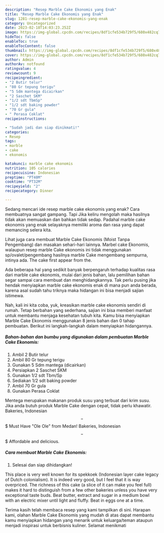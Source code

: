 ```yaml
---
description: "Resep Marble Cake Ekonomis yang Enak"
title: "Resep Marble Cake Ekonomis yang Enak"
slug: 1281-resep-marble-cake-ekonomis-yang-enak
category: Uncategorized
date: 2023-02-18T14:03:23.252Z
image: https://img-global.cpcdn.com/recipes/8df1cfe534b729f5/680x482cq70/marble-cake-ekonomis-foto-resep-utama.jpg
hideToc: false
enableToc: true
enableTocContent: false
thumbnail: https://img-global.cpcdn.com/recipes/8df1cfe534b729f5/680x482cq70/marble-cake-ekonomis-foto-resep-utama.jpg
cover: https://img-global.cpcdn.com/recipes/8df1cfe534b729f5/680x482cq70/marble-cake-ekonomis-foto-resep-utama.jpg
author: Admin
authorAv: notfound
ratingvalue: 4
reviewcount: 9
recipeingredient:
- "2 Butir telur"
- "80 Gr tepung terigu"
- "5 Sdm mantega dicairkan"
- "2 Saschet SKM"
- "1/2 sdt TbmSp"
- "1/2 sdt baking powder"
- "70 Gr gula"
- " Perasa Coklat"
recipeinstructions:

- "Sudah jadi dan siap dinikmati!"
categories:
- Resep
tags:
- marble
- cake
- ekonomis

katakunci: marble cake ekonomis 
nutrition: 105 calories
recipecuisine: Indonesian
preptime: "PT40M"
cooktime: "PT32M"
recipeyield: "2"
recipecategory: Dinner

---
```



Sedang mencari ide resep marble cake ekonomis yang enak? Cara membuatnya sangat gampang. Tapi Jika keliru mengolah maka hasilnya tidak akan memuaskan dan bahkan tidak sedap. Padahal marble cake ekonomis yang enak selayaknya memiliki aroma dan rasa yang dapat memancing selera kita.


Lihat juga cara membuat Marble Cake Ekonomis (Moist Tanpa Pengembang) dan masakan sehari-hari lainnya. Marbel cake Ekonomis, walaupun resep marble Cake ekonomis ini tidak menggunakan sp/ovalet/pengembang hasilnya marble Cake mengembang sempurna, intinya ada. The cake first appear from the.

Ada beberapa hal yang sedikit banyak berpengaruh terhadap kualitas rasa dari marble cake ekonomis, mulai dari jenis bahan, lalu pemilihan bahan segar sampai cara membuat dan menghidangkannya. Tak perlu pusing jika hendak menyiapkan marble cake ekonomis enak di mana pun anda berada, karena asal sudah tahu triknya maka hidangan ini bisa menjadi sajian istimewa.


Nah, kali ini kita coba, yuk, kreasikan marble cake ekonomis sendiri di rumah. Tetap berbahan yang sederhana, sajian ini bisa memberi manfaat untuk membantu menjaga kesehatan tubuh kita. Kamu bisa menyiapkan Marble Cake Ekonomis menggunakan 8 jenis bahan dan 0 tahap pembuatan. Berikut ini langkah-langkah dalam menyiapkan hidangannya.

<!--inarticleads1-->

##### Bahan-bahan dan bumbu yang digunakan dalam pembuatan Marble Cake Ekonomis:

1. Ambil 2 Butir telur
1. Ambil 80 Gr tepung terigu
1. Gunakan 5 Sdm mantega (dicairkan)
1. Persiapkan 2 Saschet SKM
1. Gunakan 1/2 sdt Tbm/Sp
1. Sediakan 1/2 sdt baking powder
1. Ambil 70 Gr gula
1. Gunakan  Perasa Coklat


Mentega merupakan makanan produk susu yang terbuat dari krim susu. Jika anda butuh produk Marble Cake dengan cepat, tidak perlu khawatir. Bakeries, Indonesian $$ - $$$ Must Have &#34;Ole Ole&#34; from Medan! Bakeries, Indonesian $$ - $$$ Affordable and delicious. 

<!--inarticleads2-->

##### Cara membuat Marble Cake Ekonomis:


1. Selesai dan siap dihidangkan!

This place is very well known for its spekkoek (Indonesian layer cake legacy of Dutch colonialism). It is indeed very good, but I feel that it is way overpriced. The richness of this cake (a slice of it can make you feel full) makes it hard to distinguish from a few other bakeries unless you have very exceptional taste buds. Beat butter, extract and sugar in a medium bowl with an electric mixer until light and fluffy. Beat in eggs one at a time. 

Terima kasih telah membaca resep yang kami tampilkan di sini. Harapan kami, olahan Marble Cake Ekonomis yang mudah di atas dapat membantu kamu menyiapkan hidangan yang menarik untuk keluarga/teman ataupun menjadi inspirasi untuk berbisnis kuliner. Selamat menikmati
